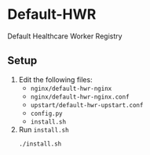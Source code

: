# Default-HWR
Default Healthcare Worker Registry

## Setup
1. Edit the following files:
    * ```nginx/default-hwr-nginx```
    * ```nginx/default-hwr-nginx.conf```
    * ```upstart/default-hwr-upstart.conf```
    * ```config.py```
    * ```install.sh```
2. Run ```install.sh```
    ```
    ./install.sh
    ```